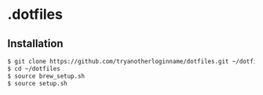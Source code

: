 # .dotfiles

## Installation

```sh
$ git clone https://github.com/tryanotherloginname/dotfiles.git ~/dotfiles
$ cd ~/dotfiles
$ source brew_setup.sh
$ source setup.sh
```

